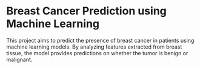 # Breast Cancer Prediction using Machine Learning

This project aims to predict the presence of breast cancer in patients using machine learning models. 
By analyzing features extracted from breast tissue, the model provides predictions on whether the tumor is benign or malignant.
